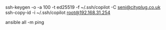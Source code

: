 ssh-keygen -o -a 100 -t ed25519 -f ~/.ssh/copilot -C seni@cityplug.co.uk
ssh-copy-id -i ~/.ssh/copilot root@192.168.31.254

ansible all -m ping